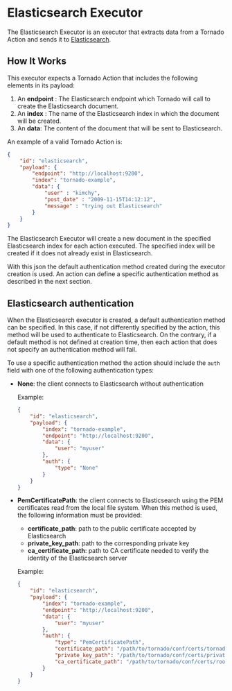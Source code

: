 # Elasticsearch Executor

The Elasticsearch Executor is an executor that extracts data from a Tornado Action and sends
it to [Elasticsearch](https://www.elastic.co/guide/en/elasticsearch/reference/current/rest-apis.html).



## How It Works

This executor expects a Tornado Action that includes the following elements in its payload:

1. An __endpoint__ : The Elasticsearch endpoint which Tornado will call to create the Elasticsearch document.
1. An __index__ : The name of the Elasticsearch index in which the document will be created.
1. An __data__: The content of the document that will be sent to Elasticsearch.

An example of a valid Tornado Action is:
```json
{
    "id": "elasticsearch",
    "payload": {
        "endpoint": "http://localhost:9200",
        "index": "tornado-example",
        "data": {
            "user" : "kimchy",
            "post_date" : "2009-11-15T14:12:12",
            "message" : "trying out Elasticsearch"
        }
    }
}
```

The Elasticsearch Executor will create a new document in the specified Elasticsearch index for each action
executed. The specified index will be created if it does not already exist in Elasticsearch.


With this json the default authentication method created during the executor creation is used.
An action can define a specific authentication method as described in the next section.

## Elasticsearch authentication
When the Elasticsearch executor is created, a default authentication method can be specified.
In this case, if not differently specified by the action, this method will be used to authenticate to 
Elasticsearch. On the contrary, if a default method is not defined at creation time, then each action
that does not specify an authentication method will fail.

To use a specific authentication method the action should include the `auth` field with one of the following
authentication types:

* **None**: the client connects to Elasticsearch without authentication

    Example:
    ```json
    {
        "id": "elasticsearch",
        "payload": {
            "index": "tornado-example",
            "endpoint": "http://localhost:9200",
            "data": {
                "user": "myuser"
            },
            "auth": {
                "type": "None"
            }
        }
    }
    ```                 
  
* **PemCertificatePath**: the client connects to Elasticsearch using the PEM certificates read from the local
file system. When this method is used, the following information must be provided:
    * **certificate_path**: path to the public certificate accepted by Elasticsearch
    * **private_key_path**: path to the corresponding private key
    * **ca_certificate_path**: path to CA certificate needed to verify the identity of the Elasticsearch server 
    
    Example:
    ```json
    {
        "id": "elasticsearch",
        "payload": {
            "index": "tornado-example",
            "endpoint": "http://localhost:9200",
            "data": {
                "user": "myuser"
            },
            "auth": {
                "type": "PemCertificatePath",
                "certificate_path": "/path/to/tornado/conf/certs/tornado.crt.pem",
                "private_key_path": "/path/to/tornado/conf/certs/private/tornado.key.pem",
                "ca_certificate_path": "/path/to/tornado/conf/certs/root-ca.crt"
            }
        }
    }
    ```
